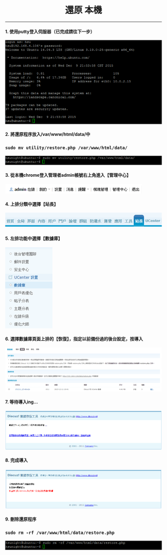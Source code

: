 # **<center>還原 本機**

---

#### 1. 使用putty登入伺服器（已完成請往下一步）
![](../img/inst_part1/part1_4.png)

#### 2. 將還原程序放入/var/www/html/data/中
### ```sudo mv utility/restore.php /var/www/html/data/```
![](../img/sr_part1/part1_1.png)

#### 3. 從本機chrome登入管理者admin帳號右上角進入【管理中心】
![](../img/bkup_part1/part1_1.png)

#### 4. 上排分類中選擇【站長】
![](../img/bkup_part1/part1_2.png)

#### 5. 左排功能中選擇【數據庫】
![](../img/bkup_part1/part1_3.png)

#### 6. 選擇數據庫頁面上排的【恢復】，指定以前備份過的後台設定，按導入
![](../img/sr_part1/part1_2.png)

#### 7. 等待導入ing…
![](../img/sr_part1/part1_3.png)

#### 8. 完成導入
![](../img/sr_part1/part1_4.png)

#### 9. 刪除還原程序
### ```sudo rm -rf /var/www/html/data/restore.php```
![](../img/sr_part1/part1_5.png)